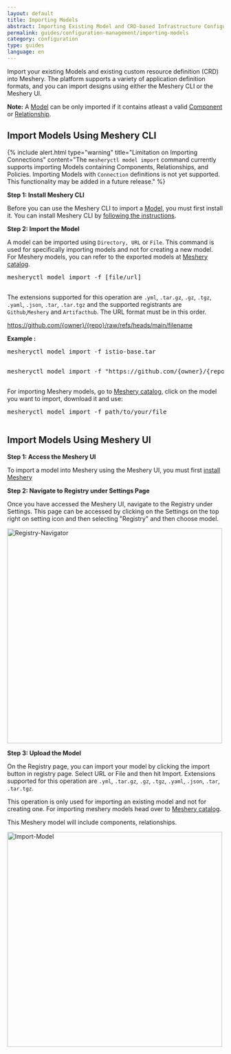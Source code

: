 ```yaml
---
layout: default
title: Importing Models
abstract: Importing Existing Model and CRD-based Infrastructure Configurations into Meshery as Model
permalink: guides/configuration-management/importing-models
category: configuration
type: guides
language: en
---
```


Import your existing Models and existing custom resource definition (CRD) into Meshery. The platform supports a variety of application definition formats, and you can import designs using either the Meshery CLI or the Meshery UI.

**Note:** A [Model](/concepts/logical/models) can be only imported if it contains atleast a valid [Component](/concepts/logical/components) or [Relationship](/concepts/logical/relationships).

## Import Models Using Meshery CLI

{% include alert.html type="warning" title="Limitation on Importing Connections" content="The `mesheryctl model import` command currently supports importing Models containing Components, Relationships, and Policies. Importing Models with `Connection` definitions is not yet supported. This functionality may be added in a future release." %}

**Step 1: Install Meshery CLI**

Before you can use the Meshery CLI to import a [Model](/concepts/logical/models), you must first install it. You can install Meshery CLI by [following the instructions]({{site.baseurl}}/installation#install-mesheryctl).


**Step 2: Import the Model**

A model can be imported using `Directory, URL` or `File`. This command is used for specifically importing models and not for creating a new model. For Meshery models, you can refer to the exported models at [Meshery catalog](https://meshery.io/catalog/models).

<pre class="codeblock-pre">
<div class="codeblock"><div class="clipboardjs">mesheryctl model import -f [file/url] </div></div>
</pre>

The extensions supported for this operation are `.yml`, `.tar.gz`, `.gz`, `.tgz`, `.yaml`, `.json`, `.tar`, `.tar.tgz` and the supported registrants are `Github`,`Meshery` and `Artifacthub`. The URL format must be in this order.

https://github.com/{owner}/{repo}/raw/refs/heads/main/filename

**Example :**

<pre class="codeblock-pre">
<div class="codeblock"><div class="clipboardjs">mesheryctl model import -f istio-base.tar</div></div>
</pre>

<pre class="codeblock-pre">
<div class="codeblock"><div class="clipboardjs">mesheryctl model import -f "https://github.com/{owner}/{repo}/raw/refs/heads/main/filename"</div></div>
</pre>

For importing Meshery models, go to [Meshery catalog](https://meshery.io/catalog/models), click on the model you want to import, download it and use:

<pre class="codeblock-pre">
<div class="codeblock"><div class="clipboardjs">mesheryctl model import -f path/to/your/file</div></div>
</pre>



## Import Models Using Meshery UI

**Step 1: Access the Meshery UI**

To import a model into Meshery using the Meshery UI, you must first [install Meshery](/installation/quick-start)

**Step 2: Navigate to Registry under Settings Page**

Once you have accessed the Meshery UI, navigate to the Registry under Settings. This page can be accessed by clicking on the Settings on the top right on setting icon and then selecting "Registry" and then choose model.

<a href="{{ site.baseurl }}/assets/img/export/Registry.png"><img alt="Registry-Navigator" style="width:500px;height:auto;" src="{{ site.baseurl }}/assets/img/export/Registry.png" /></a>

**Step 3: Upload the Model**

On the Registry page, you can import your model by clicking the import button in registry page. Select URL or File and then hit Import. Extensions supported for this operation are `.yml`, `.tar.gz`, `.gz`, `.tgz`, `.yaml`, `.json`, `.tar`, `.tar.tgz`.

This operation is only used for importing an existing model and not for creating one. For importing meshery models head over to [Meshery catalog](https://meshery.io/catalog/models). 

This Meshery model will include components, relationships.

<a href="{{ site.baseurl }}/assets/img/import/ImportModel.gif"><img alt="Import-Model" style="width:500px;height:auto;" src="{{ site.baseurl }}/assets/img/import/ImportModel.gif" /></a>



